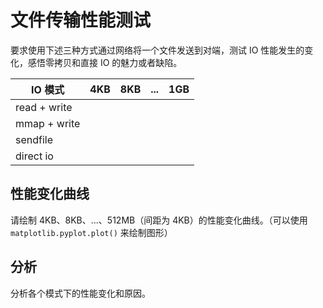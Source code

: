 # 文件传输性能测试

要求使用下述三种方式通过网络将一个文件发送到对端，测试 IO 性能发生的变化，感悟零拷贝和直接 IO 的魅力或者缺陷。

| IO 模式      | 4KB | 8KB | ... | 1GB |
| ------------ | --- | --- | --- | --- |
| read + write |     |     |     |     |
| mmap + write |     |     |     |     |
| sendfile     |     |     |     |     |
| direct io    |     |     |     |     |
<!-- maybe async io? -->

## 性能变化曲线

请绘制 4KB、8KB、...、512MB（间距为 4KB）的性能变化曲线。（可以使用 `matplotlib.pyplot.plot()` 来绘制图形）

## 分析

分析各个模式下的性能变化和原因。